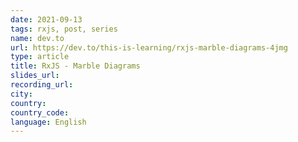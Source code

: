 ```yaml
---
date: 2021-09-13
tags: rxjs, post, series
name: dev.to
url: https://dev.to/this-is-learning/rxjs-marble-diagrams-4jmg
type: article
title: RxJS - Marble Diagrams
slides_url:
recording_url:
city:
country:
country_code:
language: English
---
```

